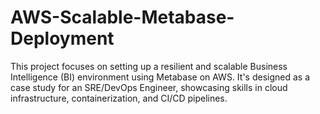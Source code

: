# AWS-Scalable-Metabase-Deployment
This project focuses on setting up a resilient and scalable Business Intelligence (BI) environment using Metabase on AWS. It's designed as a case study for an SRE/DevOps Engineer, showcasing skills in cloud infrastructure, containerization, and CI/CD pipelines.
